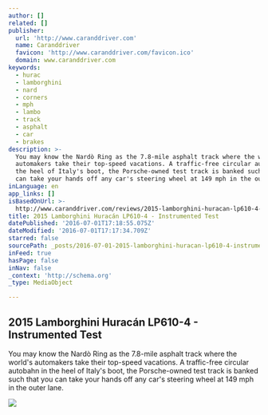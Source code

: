 ```yaml
---
author: []
related: []
publisher:
  url: 'http://www.caranddriver.com'
  name: Caranddriver
  favicon: 'http://www.caranddriver.com/favicon.ico'
  domain: www.caranddriver.com
keywords:
  - hurac
  - lamborghini
  - nard
  - corners
  - mph
  - lambo
  - track
  - asphalt
  - car
  - brakes
description: >-
  You may know the Nardò Ring as the 7.8-mile asphalt track where the world's
  automakers take their top-speed vacations. A traffic-free circular autobahn in
  the heel of Italy's boot, the Porsche-owned test track is banked such that you
  can take your hands off any car's steering wheel at 149 mph in the outer lane.
inLanguage: en
app_links: []
isBasedOnUrl: >-
  http://www.caranddriver.com/reviews/2015-lamborghini-huracan-lp610-4-tested-review
title: 2015 Lamborghini Huracán LP610-4 - Instrumented Test
datePublished: '2016-07-01T17:18:55.075Z'
dateModified: '2016-07-01T17:17:34.709Z'
starred: false
sourcePath: _posts/2016-07-01-2015-lamborghini-huracan-lp610-4-instrumented-test.md
inFeed: true
hasPage: false
inNav: false
_context: 'http://schema.org'
_type: MediaObject

---
```

<article style=""><h1>2015 Lamborghini Huracán LP610-4 - Instrumented Test</h1><p>You may know the Nardò Ring as the 7.8-mile asphalt track where the world's automakers take their top-speed vacations. A traffic-free circular autobahn in the heel of Italy's boot, the Porsche-owned test track is banked such that you can take your hands off any car's steering wheel at 149 mph in the outer lane.</p><img src="http://media.caranddriver.com/images/14q3/612022/2015-lamborghini-huracan-lp610-4-tested-review-car-and-driver-photo-619719-s-450x274.jpg" /></article>